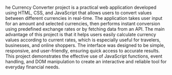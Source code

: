 he Currency Converter project is a practical web application developed using HTML, CSS, and JavaScript that allows users to convert values between different currencies in real-time. The application takes user input for an amount and selected currencies, then performs instant conversion using predefined exchange rates or by fetching data from an API. The main advantage of this project is that it helps users easily calculate currency values according to current rates, which is especially useful for travelers, businesses, and online shoppers. The interface was designed to be simple, responsive, and user-friendly, ensuring quick access to accurate results. This project demonstrates the effective use of JavaScript functions, event handling, and DOM manipulation to create an interactive and reliable tool for everyday financial needs.
